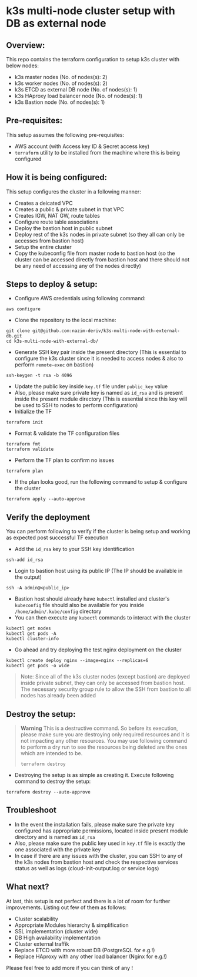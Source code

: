 # k3s multi-node cluster setup with DB as external node

## Overview:
This repo contains the terraform configuration to setup k3s cluster with below nodes:
- k3s master nodes (No. of nodes(s): 2)
- k3s worker nodes (No. of nodes(s): 2)
- k3s ETCD as external DB node (No. of nodes(s): 1)
- k3s HAproxy load balancer node (No. of nodes(s): 1)
- k3s Bastion node (No. of nodes(s): 1)

## Pre-requisites:
This setup assumes the following pre-requisites:
- AWS account (with Access key ID & Secret access key)
- `terraform` utility to be installed from the machine where this is being configured

## How it is being configured:
This setup configures the cluster in a following manner:
- Creates a deicated VPC
- Creates a public & private subnet in that VPC
- Creates IGW, NAT GW, route tables
- Configure route table associations
- Deploy the bastion host in public subnet
- Deploy rest of the k3s nodes in private subnet (so they all can only be accesses from bastion host)
- Setup the entire cluster
- Copy the kubeconfig file from master node to bastion host (so the cluster can be accessed directly from bastion host and there should not be any need of accessing any of the nodes directly)

## Steps to deploy & setup:
- Configure AWS credentials using following command:
```
aws configure
```
- Clone the repository to the local machine:
```
git clone git@github.com:nazim-deriv/k3s-multi-node-with-external-db.git
cd k3s-multi-node-with-external-db/
```
- Generate SSH key pair inside the present directory (This is essential to configure the k3s cluster since it is needed to access nodes & also to perform `remote-exec` on bastion)
```
ssh-keygen -t rsa -b 4096
```
- Update the public key inside `key.tf` file under `public_key` value
- Also, please make sure private key is named as `id_rsa` and is present inside the present module directory (This is essential since this key will be used to SSH to nodes to perform configuration)
- Initialize the TF
```
terraform init
```
- Format & validate the TF configuration files
```
terraform fmt
terraform validate
```
- Perform the TF plan to confirm no issues
```
terraform plan
```
- If the plan looks good, run the following command to setup & configure the cluster
```
terraform apply --auto-approve
```

## Verify the deployment
You can perform following to verify if the cluster is being setup and working as expected post successful TF execution
- Add the `id_rsa` key to your SSH key identification
```
ssh-add id_rsa
```
- Login to bastion host using its public IP (The IP should be available in the output)
```
ssh -A admin@<public_ip>
```
- Bastion host should already have `kubectl` installed and cluster's `kubeconfig` file should also be available for you inside `/home/admin/.kube/config` directory
- You can then execute any `kubectl` commands to interact with the cluster
```
kubectl get nodes
kubectl get pods -A
kubectl cluster-info
```
- Go ahead and try deploying the test nginx deployment on the cluster
```
kubectl create deploy nginx --image=nginx --replicas=6
kubectl get pods -o wide
```
> Note: Since all of the k3s cluster nodes (except bastion) are deployed inside private subnet, they can only be accessed from bastion host. The necessary security group rule to allow the SSH from bastion to all nodes has already been added

## Destroy the setup:
> **Warning**
> This is a destructive command. So before its execution, please make sure you are destroying only required resources and it is not impacting any other resources. You may use following command to perform a dry run to see the resources being deleted are the ones which are intended to be.
>```
>terraform destroy
>```
- Destroying the setup is as simple as creating it. Execute following command to destroy the setup:
```
terraform destroy --auto-approve
```

## Troubleshoot
- In the event the installation fails, please make sure the private key configured has appropriate permissions, located inside present module directory and is named as `id_rsa`
- Also, please make sure the public key used in `key.tf` file is exactly the one associated with the private key
- In case if there are any issues with the cluster, you can SSH to any of the k3s nodes from bastion host and check the respective services status as well as logs (cloud-init-output.log or service logs)

## What next?
At last, this setup is not perfect and there is a lot of room for further improvements. Listing out few of them as follows:
- Cluster scalability
- Appropriate Modules hierarchy & simplification
- SSL implementation (cluster wide)
- DB High availability implementation
- Cluster external traffik
- Replace ETCD with more robust DB (PostgreSQL for e.g.!)
- Replace HAproxy with any other load balancer (Nginx for e.g.!)

Please feel free to add more if you can think of any !


